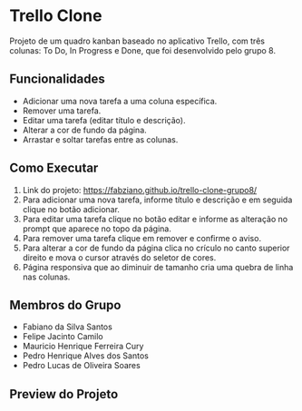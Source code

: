 # Trello Clone

Projeto de um quadro kanban baseado no aplicativo Trello, com três colunas: To Do, In Progress e Done, que foi desenvolvido pelo grupo 8.

## Funcionalidades

- Adicionar uma nova tarefa a uma coluna específica.
- Remover uma tarefa.
- Editar uma tarefa (editar título e descrição).
- Alterar a cor de fundo da página.
- Arrastar e soltar tarefas entre as colunas.

## Como Executar

1. Link do projeto: https://fabziano.github.io/trello-clone-grupo8/
2. Para adicionar uma nova tarefa, informe título e descrição e em seguida clique no botão adicionar.
3. Para editar uma tarefa clique no botão editar e informe as alteração no prompt que aparece no topo da página.
4. Para remover uma tarefa clique em remover e confirme o aviso. 
5. Para alterar a cor de fundo da página clica no crículo no canto superior direito e mova o cursor através do seletor de cores.
6. Página responsiva que ao diminuir de tamanho cria uma quebra de linha nas colunas. 

## Membros do Grupo

- Fabiano da Silva Santos
- Felipe Jacinto Camilo
- Mauricio Henrique Ferreira Cury
- Pedro Henrique Alves dos Santos
- Pedro Lucas de Oliveira Soares

## Preview do Projeto

